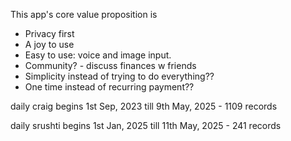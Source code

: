 This app's core value proposition is
- Privacy first
- A joy to use
- Easy to use: voice and image input.
- Community? - discuss finances w friends
- Simplicity instead of  trying to do everything??
- One time instead of recurring payment??

daily craig 
begins 1st Sep, 2023 till 9th May, 2025 - 1109 records

daily srushti
begins 1st Jan, 2025 till 11th May, 2025 - 241 records